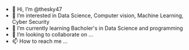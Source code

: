 - 👋 Hi, I’m @thesky47
- 👀 I’m interested in Data Science, Computer vision, Machine Learning, Cyber Security
- 🌱 I’m currently learning Bacholer's in Data Science and programming
- 💞️ I’m looking to collaborate on ...
- 📫 How to reach me ...

<!---
thesky47/thesky47 is a ✨ special ✨ repository because its `README.md` (this file) appears on your GitHub profile.
You can click the Preview link to take a look at your changes.
--->
